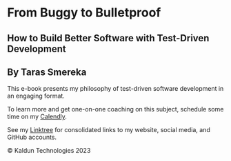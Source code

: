 # From Buggy to Bulletproof
## How to Build Better Software with Test-Driven Development
## By Taras Smereka

This e-book presents my philosophy of test-driven software development in an engaging format.

To learn more and get one-on-one coaching on this subject, schedule some time on my [Calendly](https://calendly.com/kaldun/meeting).

See my [Linktree](https://linktr.ee/kaldun_tech) for consolidated links to my website, social media, and GitHub accounts.

&copy; Kaldun Technologies 2023

